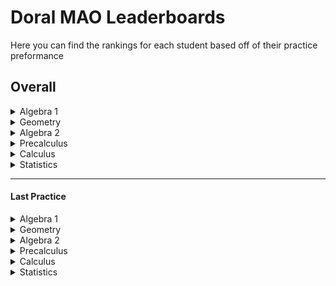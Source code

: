 
# Doral MAO Leaderboards
Here you can find the rankings for each student based off of their practice preformance

## Overall
<details>
<summary> Algebra 1 </summary></br>
</details><details>
<summary> Geometry </summary></br>
</details><details>
<summary> Algebra 2 </summary></br>
</details><details>
<summary> Precalculus </summary></br>
</details> <details>
<summary> Calculus </summary></br>

<b>1 -</b> Alberto Alvarez: 50.0

</br>
</details> <details>
<summary> Statistics </summary></br>
</details>

____________________________________________________________________

#### Last Practice
<details>
<summary> Algebra 1 </summary></br>
</details><details>
<summary> Geometry </summary></br>
</details><details>
<summary> Algebra 2 </summary></br>
</details><details>
<summary> Precalculus </summary></br>
</details> <details>
<summary> Calculus </summary></br>

<b>1 -</b> Alberto Alvarez: 130

</br>
</details> <details>
<summary> Statistics </summary></br>
</details>


